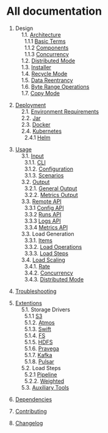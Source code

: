 # All documentation

1. Design <br/>
&nbsp;&nbsp;&nbsp;&nbsp;1.1. [Architecture](design/architecture)<br/>
&nbsp;&nbsp;&nbsp;&nbsp;&nbsp;&nbsp;1.1.1 [Basic Terms](design//architecture#1-basic-terms)<br/>
&nbsp;&nbsp;&nbsp;&nbsp;&nbsp;&nbsp;1.1.2 [Components](design//architecture#2-components)<br/>
&nbsp;&nbsp;&nbsp;&nbsp;&nbsp;&nbsp;1.1.3 [Concurrency](design//architecture#3-concurrency)<br/>
&nbsp;&nbsp;&nbsp;&nbsp;1.2. [Distributed Mode](design/distributed_mode)<br/>
&nbsp;&nbsp;&nbsp;&nbsp;1.3. [Installer](design/installer)<br/>
&nbsp;&nbsp;&nbsp;&nbsp;1.4. [Recycle Mode](design/recycle_mode)<br/>
&nbsp;&nbsp;&nbsp;&nbsp;1.5. [Data Reentrancy](design/data_reentrancy)<br/>
&nbsp;&nbsp;&nbsp;&nbsp;1.6. [Byte Range Operations](usage/load/operations/byte_ranges)<br/>
&nbsp;&nbsp;&nbsp;&nbsp;1.7. [Copy Mode](design/copy_mode)<br/>

2. [Deployment](deployment)<br/>
&nbsp;&nbsp;&nbsp;&nbsp;2.1. [Environment Requirements](deployment#environment-requirements)<br/>
&nbsp;&nbsp;&nbsp;&nbsp;2.2. [Jar](deployment#jar)<br/>
&nbsp;&nbsp;&nbsp;&nbsp;2.3. [Docker](deployment#docker)<br/>
&nbsp;&nbsp;&nbsp;&nbsp;2.4. [Kubernetes](deployment#kubernetes)<br/>
&nbsp;&nbsp;&nbsp;&nbsp;&nbsp;&nbsp;2.4.1 [Helm](https://github.com/emc-mongoose/mongoose-helm-charts)<br/>

3. [Usage](usage)<br/>
&nbsp;&nbsp;&nbsp;&nbsp;3.1. [Input](usage/input)<br/>
&nbsp;&nbsp;&nbsp;&nbsp;&nbsp;&nbsp;3.1.1. [CLI](usage/input/cli)<br/>
&nbsp;&nbsp;&nbsp;&nbsp;&nbsp;&nbsp;3.1.2. [Configuration](usage/input/configuration)<br/>
&nbsp;&nbsp;&nbsp;&nbsp;&nbsp;&nbsp;3.1.3. [Scenarios](usage/input/scenarios)<br/>
&nbsp;&nbsp;&nbsp;&nbsp;3.2. [Output](usage/output)<br/>
&nbsp;&nbsp;&nbsp;&nbsp;&nbsp;&nbsp;3.2.1. [General Output](usage/output#1-general)<br/>
&nbsp;&nbsp;&nbsp;&nbsp;&nbsp;&nbsp;3.2.2. [Metrics Output](usage/output#2-metrics)<br/>
&nbsp;&nbsp;&nbsp;&nbsp;3.3. [Remote API](usage/api/remote)<br/>
&nbsp;&nbsp;&nbsp;&nbsp;&nbsp;&nbsp;3.3.1 [Config API](usage/api/remote#config)<br/>
&nbsp;&nbsp;&nbsp;&nbsp;&nbsp;&nbsp;3.3.2 [Runs API](usage/api/remote#run)<br/>
&nbsp;&nbsp;&nbsp;&nbsp;&nbsp;&nbsp;3.3.3 [Logs API](usage/api/remote#logs)<br/>
&nbsp;&nbsp;&nbsp;&nbsp;&nbsp;&nbsp;3.3.4 [Metrics API](usage/api/remote#metrics)<br/>
&nbsp;&nbsp;&nbsp;&nbsp;3.3. Load Generation<br/>
&nbsp;&nbsp;&nbsp;&nbsp;&nbsp;&nbsp;3.3.1. [Items](usage/item) <br/>
&nbsp;&nbsp;&nbsp;&nbsp;&nbsp;&nbsp;3.3.2. [Load Operations](usage/load/operations) <br/>
&nbsp;&nbsp;&nbsp;&nbsp;&nbsp;&nbsp;3.3.3. [Load Steps](usage/load/steps)<br/>
&nbsp;&nbsp;&nbsp;&nbsp;3.4. [Load Scaling](usage/scaling)<br/>
&nbsp;&nbsp;&nbsp;&nbsp;&nbsp;&nbsp;3.4.1. [Rate](usage/scaling#1-rate)<br/>
&nbsp;&nbsp;&nbsp;&nbsp;&nbsp;&nbsp;3.4.2. [Concurrency](usage/scaling#2-concurrency)<br/>
&nbsp;&nbsp;&nbsp;&nbsp;&nbsp;&nbsp;3.4.3. [Distributed Mode](usage/scaling3-distributed-mode)<br/>

4. [Troubleshooting](troubleshooting)<br/>

5. [Extentions](https://github.com/emc-mongoose/mongoose)<br/>
&nbsp;&nbsp;&nbsp;&nbsp;5.1. Storage Drivers<br/>
&nbsp;&nbsp;&nbsp;&nbsp;&nbsp;&nbsp;5.1.1  [S3](https://github.com/emc-mongoose/mongoose-storage-driver-s3)<br/>
&nbsp;&nbsp;&nbsp;&nbsp;&nbsp;&nbsp;5.1.2. [Atmos](https://github.com/emc-mongoose/mongoose-storage-driver-atmos)<br/>
&nbsp;&nbsp;&nbsp;&nbsp;&nbsp;&nbsp;5.1.3. [Swift](https://github.com/emc-mongoose/mongoose-storage-driver-swift)<br/>
&nbsp;&nbsp;&nbsp;&nbsp;&nbsp;&nbsp;5.1.4. [FS](https://github.com/emc-mongoose/mongoose-storage-driver-fs)<br/>
&nbsp;&nbsp;&nbsp;&nbsp;&nbsp;&nbsp;5.1.5. [HDFS](https://github.com/emc-mongoose/mongoose-storage-driver-hdfs)<br/>
&nbsp;&nbsp;&nbsp;&nbsp;&nbsp;&nbsp;5.1.6. [Pravega](https://github.com/emc-mongoose/mongoose-storage-driver-pravega)<br/>
&nbsp;&nbsp;&nbsp;&nbsp;&nbsp;&nbsp;5.1.7. [Kafka](https://github.com/emc-mongoose/mongoose-storage-driver-kafka)<br/>
&nbsp;&nbsp;&nbsp;&nbsp;&nbsp;&nbsp;5.1.8. [Pulsar](https://github.com/emc-mongoose/mongoose-storage-driver-pulsar)<br/>
&nbsp;&nbsp;&nbsp;&nbsp;5.2. Load Steps<br/>
&nbsp;&nbsp;&nbsp;&nbsp;&nbsp;&nbsp;5.2.1  [Pipeline](https://github.com/emc-mongoose/mongoose-load-step-pipeline)<br/>
&nbsp;&nbsp;&nbsp;&nbsp;&nbsp;&nbsp;5.2.2. [Weighted](https://github.com/emc-mongoose/mongoose-load-step-weighted)<br/>
&nbsp;&nbsp;&nbsp;&nbsp;5.3. [Auxiliary Tools](https://github.com/emc-mongoose/mongoose#auxiliary-tools)

6. [Dependencies](dependencies)<br/>

7. [Contributing](CONTRIBUTING.md)<br/>

8. [Changelog](changelog)<br/>
